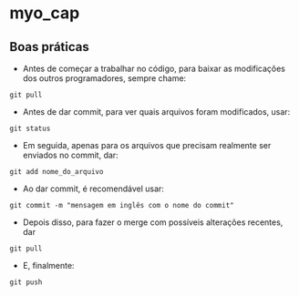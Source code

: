 # myo_cap #

## Boas práticas ##
- Antes de começar a trabalhar no código, para baixar as modificações dos outros programadores, sempre chame:
```
git pull
```

- Antes de dar commit, para ver quais arquivos foram modificados, usar:
```
git status
```

- Em seguida, apenas para os arquivos que precisam realmente ser enviados no commit, dar:
```
git add nome_do_arquivo
```

- Ao dar commit, é recomendável usar:
```
git commit -m "mensagem em inglês com o nome do commit"
```

- Depois disso, para fazer o merge com possíveis alterações recentes, dar
```
git pull
```

- E, finalmente:
```
git push
```
